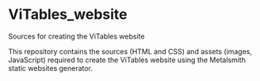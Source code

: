 # ViTables_website
Sources for creating the ViTables website

This repository contains the sources (HTML and CSS) and assets (images, JavaScript) required to create the ViTables website using the Metalsmith static websites generator.
